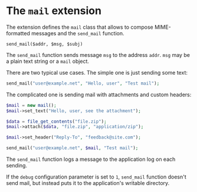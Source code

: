 # The `mail` extension

The extension defines the `mail` class that allows to compose
MIME-formatted messages and the `send_mail` function.

	send_mail($addr, $msg, $subj)

The `send_mail` function sends message `msg` to the address `addr`.
`msg` may be a plain text string or a `mail` object.

There are two typical use cases. The simple one is just sending some
text:

```php
send_mail("user@example.net", "Hello, user", "Test mail");
```

The complicated one is sending mail with attachments and custom headers:

```php
$mail = new mail();
$mail->set_text("Hello, user, see the attachment");

$data = file_get_contents("file.zip");
$mail->attach($data, "file.zip", "application/zip");

$mail->set_header("Reply-To", "feedback@site.com");

send_mail("user@example.net", $mail, "Test mail");
```

The `send_mail` function logs a message to the application log on each
sending.

If the `debug` configuration parameter is set to `1`, `send_mail`
function doesn't send mail, but instead puts it to the application's
writable directory.
